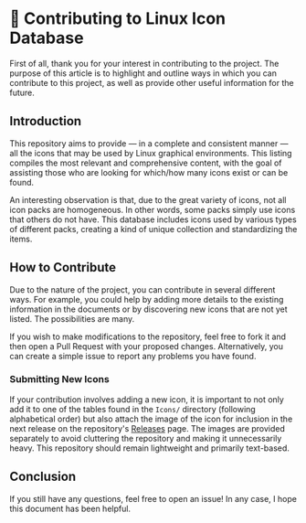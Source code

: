 # 🌟 Contributing to Linux Icon Database

First of all, thank you for your interest in contributing to the project. The purpose of this article is to highlight and outline ways in which you can contribute to this project, as well as provide other useful information for the future.

## Introduction

This repository aims to provide — in a complete and consistent manner — all the icons that may be used by Linux graphical environments. This listing compiles the most relevant and comprehensive content, with the goal of assisting those who are looking for which/how many icons exist or can be found.

An interesting observation is that, due to the great variety of icons, not all icon packs are homogeneous. In other words, some packs simply use icons that others do not have. This database includes icons used by various types of different packs, creating a kind of unique collection and standardizing the items.

## How to Contribute

Due to the nature of the project, you can contribute in several different ways. For example, you could help by adding more details to the existing information in the documents or by discovering new icons that are not yet listed. The possibilities are many.

If you wish to make modifications to the repository, feel free to fork it and then open a Pull Request with your proposed changes. Alternatively, you can create a simple issue to report any problems you have found.

### Submitting New Icons

If your contribution involves adding a new icon, it is important to not only add it to one of the tables found in the `Icons/` directory (following alphabetical order) but also attach the image of the icon for inclusion in the next release on the repository's [Releases](https://github.com/Starciad/linux-icon-database/releases) page. The images are provided separately to avoid cluttering the repository and making it unnecessarily heavy. This repository should remain lightweight and primarily text-based.

## Conclusion

If you still have any questions, feel free to open an issue! In any case, I hope this document has been helpful.
